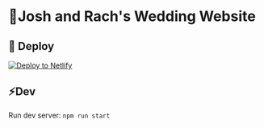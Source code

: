 # 🎉Josh and Rach's Wedding Website

## 💫 Deploy

[![Deploy to Netlify](https://www.netlify.com/img/deploy/button.svg)](https://app.netlify.com/start/deploy?repository=https://github.com/gatsbyjs/gatsby-starter-default)

## ⚡️Dev

Run dev server: `npm run start`


